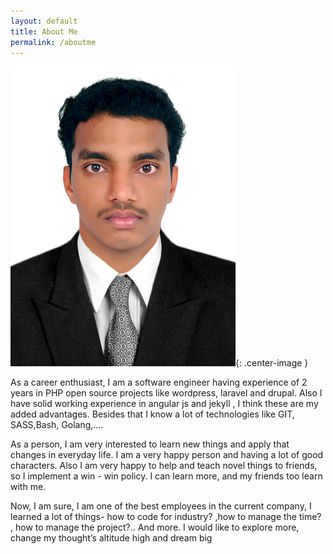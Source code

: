 ```yaml
---
layout: default
title: About Me
permalink: /aboutme
---
```

![Vishnu Jayan](assets/images/vishnu.jpg){: .center-image }

As a career enthusiast, I am a software engineer having experience of 2 years in PHP open
source projects like wordpress, laravel and drupal. Also I have solid working experience in
angular js and jekyll , I think these are my added advantages. Besides that I know a lot of
technologies like GIT, SASS,Bash, Golang,....

As a person, I am very interested to learn new things and apply that changes in everyday life. I
am a very happy person and having a lot of good characters. Also I am very happy to help and
teach novel things to friends, so I implement a win - win policy. I can learn more, and my friends
too learn with me.

Now, I am sure, I am one of the best employees in the current company, I learned a lot of
things- how to code for industry? ,how to manage the time? , how to manage the project?..
And more. I would like to explore more, change my thought’s altitude high and dream big
